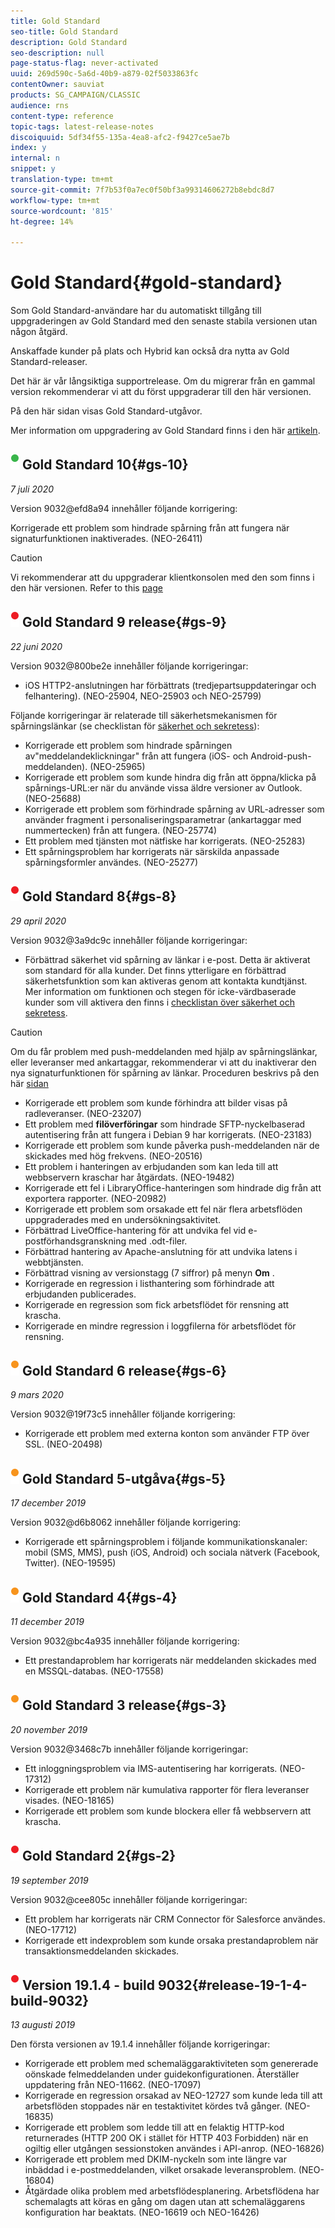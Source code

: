 ```yaml
---
title: Gold Standard
seo-title: Gold Standard
description: Gold Standard
seo-description: null
page-status-flag: never-activated
uuid: 269d590c-5a6d-40b9-a879-02f5033863fc
contentOwner: sauviat
products: SG_CAMPAIGN/CLASSIC
audience: rns
content-type: reference
topic-tags: latest-release-notes
discoiquuid: 5df34f55-135a-4ea8-afc2-f9427ce5ae7b
index: y
internal: n
snippet: y
translation-type: tm+mt
source-git-commit: 7f7b53f0a7ec0f50bf3a99314606272b8ebdc8d7
workflow-type: tm+mt
source-wordcount: '815'
ht-degree: 14%

---
```



# Gold Standard{#gold-standard}

Som Gold Standard-användare har du automatiskt tillgång till uppgraderingen av Gold Standard med den senaste stabila versionen utan någon åtgärd.

Anskaffade kunder på plats och Hybrid kan också dra nytta av Gold Standard-releaser.

Det här är vår långsiktiga supportrelease. Om du migrerar från en gammal version rekommenderar vi att du först uppgraderar till den här versionen.

På den här sidan visas Gold Standard-utgåvor.

Mer information om uppgradering av Gold Standard finns i den här [artikeln](https://helpx.adobe.com/se/campaign/kb/gold-standard.html).

## ![](assets/do-not-localize/green_2.png) Gold Standard 10{#gs-10}

_7 juli 2020_

Version 9032@efd8a94 innehåller följande korrigering:

Korrigerade ett problem som hindrade spårning från att fungera när signaturfunktionen inaktiverades. (NEO-26411)

>[!CAUTION]
>
>Vi rekommenderar att du uppgraderar klientkonsolen med den som finns i den här versionen. Refer to this [page](../../installation/using/installing-the-client-console.md)

## ![](assets/do-not-localize/red_2.png) Gold Standard 9 release{#gs-9}

_22 juni 2020_

Version 9032@800be2e innehåller följande korrigeringar:

* iOS HTTP2-anslutningen har förbättrats (tredjepartsuppdateringar och felhantering). (NEO-25904, NEO-25903 och NEO-25799)

Följande korrigeringar är relaterade till säkerhetsmekanismen för spårningslänkar (se checklistan för [säkerhet och sekretess](https://helpx.adobe.com/campaign/kb/acc-security.html#signature-mechanism)):

* Korrigerade ett problem som hindrade spårningen av&quot;meddelandeklickningar&quot; från att fungera (iOS- och Android-push-meddelanden). (NEO-25965)
* Korrigerade ett problem som kunde hindra dig från att öppna/klicka på spårnings-URL:er när du använde vissa äldre versioner av Outlook.  (NEO-25688)
* Korrigerade ett problem som förhindrade spårning av URL-adresser som använder fragment i personaliseringsparametrar (ankartaggar med nummertecken) från att fungera. (NEO-25774)
* Ett problem med tjänsten mot nätfiske har korrigerats. (NEO-25283)
* Ett spårningsproblem har korrigerats när särskilda anpassade spårningsformler användes. (NEO-25277)

## ![](assets/do-not-localize/red_2.png) Gold Standard 8{#gs-8}

_29 april 2020_

Version 9032@3a9dc9c innehåller följande korrigeringar:

* Förbättrad säkerhet vid spårning av länkar i e-post. Detta är aktiverat som standard för alla kunder. Det finns ytterligare en förbättrad säkerhetsfunktion som kan aktiveras genom att kontakta kundtjänst. Mer information om funktionen och stegen för icke-värdbaserade kunder som vill aktivera den finns i [checklistan över säkerhet och sekretess](https://helpx.adobe.com/campaign/kb/acc-security.html#signature-mechanism).

>[!CAUTION]
>
>Om du får problem med push-meddelanden med hjälp av spårningslänkar, eller leveranser med ankartaggar, rekommenderar vi att du inaktiverar den nya signaturfunktionen för spårning av länkar. Proceduren beskrivs på den här [sidan](https://helpx.adobe.com/campaign/kb/acc-security.html#signature-mechanism)

* Korrigerade ett problem som kunde förhindra att bilder visas på radleveranser. (NEO-23207)
* Ett problem med **filöverföringar** som hindrade SFTP-nyckelbaserad autentisering från att fungera i Debian 9 har korrigerats. (NEO-23183)
* Korrigerade ett problem som kunde påverka push-meddelanden när de skickades med hög frekvens. (NEO-20516)
* Ett problem i hanteringen av erbjudanden som kan leda till att webbservern kraschar har åtgärdats. (NEO-19482)
* Korrigerade ett fel i LibraryOffice-hanteringen som hindrade dig från att exportera rapporter. (NEO-20982)
* Korrigerade ett problem som orsakade ett fel när flera arbetsflöden uppgraderades med en undersökningsaktivitet.
* Förbättrad LiveOffice-hantering för att undvika fel vid e-postförhandsgranskning med .odt-filer.
* Förbättrad hantering av Apache-anslutning för att undvika latens i webbtjänsten.
* Förbättrad visning av versionstagg (7 siffror) på menyn **Om** .
* Korrigerade en regression i listhantering som förhindrade att erbjudanden publicerades.
* Korrigerade en regression som fick arbetsflödet för rensning att krascha.
* Korrigerade en mindre regression i loggfilerna för arbetsflödet för rensning.

## ![](assets/do-not-localize/orange_2.png) Gold Standard 6 release{#gs-6}

_9 mars 2020_

Version 9032@19f73c5 innehåller följande korrigering:

* Korrigerade ett problem med externa konton som använder FTP över SSL. (NEO-20498)

## ![](assets/do-not-localize/orange_2.png) Gold Standard 5-utgåva{#gs-5}

_17 december 2019_

Version 9032@d6b8062 innehåller följande korrigering:

* Korrigerade ett spårningsproblem i följande kommunikationskanaler: mobil (SMS, MMS), push (iOS, Android) och sociala nätverk (Facebook, Twitter). (NEO-19595)

## ![](assets/do-not-localize/orange_2.png) Gold Standard 4{#gs-4}

_11 december 2019_

Version 9032@bc4a935 innehåller följande korrigering:

* Ett prestandaproblem har korrigerats när meddelanden skickades med en MSSQL-databas. (NEO-17558)

## ![](assets/do-not-localize/orange_2.png) Gold Standard 3 release{#gs-3}

_20 november 2019_

Version 9032@3468c7b innehåller följande korrigeringar:

* Ett inloggningsproblem via IMS-autentisering har korrigerats. (NEO-17312)
* Korrigerade ett problem när kumulativa rapporter för flera leveranser visades. (NEO-18165)
* Korrigerade ett problem som kunde blockera eller få webbservern att krascha.

## ![](assets/do-not-localize/red_2.png) Gold Standard 2{#gs-2}

_19 september 2019_

Version 9032@cee805c innehåller följande korrigeringar:

* Ett problem har korrigerats när CRM Connector för Salesforce användes. (NEO-17712)
* Korrigerade ett indexproblem som kunde orsaka prestandaproblem när transaktionsmeddelanden skickades.

## ![](assets/do-not-localize/red_2.png) Version 19.1.4 - build 9032{#release-19-1-4-build-9032}

_13 augusti 2019_

Den första versionen av 19.1.4 innehåller följande korrigeringar:

* Korrigerade ett problem med schemaläggaraktiviteten som genererade oönskade felmeddelanden under guidekonfigurationen. Återställer uppdatering från NEO-11662. (NEO-17097)
* Korrigerade en regression orsakad av NEO-12727 som kunde leda till att arbetsflöden stoppades när en testaktivitet kördes två gånger. (NEO-16835)
* Korrigerade ett problem som ledde till att en felaktig HTTP-kod returnerades (HTTP 200 OK i stället för HTTP 403 Forbidden) när en ogiltig eller utgången sessionstoken användes i API-anrop. (NEO-16826)
* Korrigerade ett problem med DKIM-nyckeln som inte längre var inbäddad i e-postmeddelanden, vilket orsakade leveransproblem. (NEO-16804)
* Åtgärdade olika problem med arbetsflödesplanering. Arbetsflödena har schemalagts att köras en gång om dagen utan att schemaläggarens konfiguration har beaktats. (NEO-16619 och NEO-16426)
